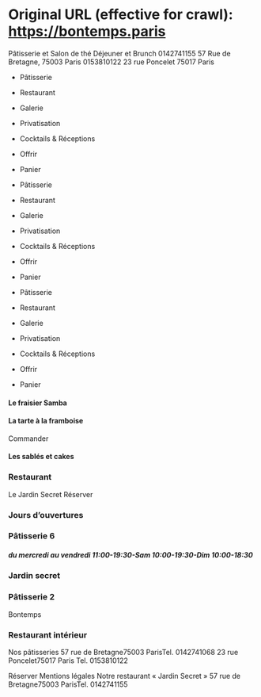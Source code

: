 # Original URL (effective for crawl): https://bontemps.paris

Pâtisserie et Salon de thé
Déjeuner et Brunch
0142741155 57 Rue de Bretagne, 75003 Paris 0153810122 23 rue Poncelet 75017 Paris

 * Pâtisserie
 * Restaurant
 * Galerie
 * Privatisation
 * Cocktails & Réceptions
 * Offrir
 * Panier

 * Pâtisserie
 * Restaurant
 * Galerie
 * Privatisation
 * Cocktails & Réceptions
 * Offrir
 * Panier

 * Pâtisserie
 * Restaurant
 * Galerie
 * Privatisation
 * Cocktails & Réceptions
 * Offrir
 * Panier

#### Le fraisier Samba

#### La tarte à la framboise
 Commander 

#### Les sablés et cakes
### Restaurant
Le Jardin Secret
Réserver 

### Jours d’ouvertures

### Pâtisserie 6
##### du mercredi au vendredi 11:00-19:30-Sam 10:00-19:30-Dim 10:00-18:30 

### Jardin secret

### Pâtisserie 2
Bontemps 

### Restaurant intérieur
Nos pâtisseries
57 rue de Bretagne75003 ParisTel. 0142741068
23 rue Poncelet75017 Paris Tel. 0153810122

Réserver
Mentions légales
Notre restaurant « Jardin Secret »
57 rue de Bretagne75003 ParisTel. 0142741155
